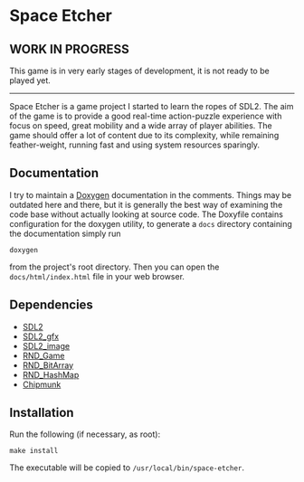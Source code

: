 # Space Etcher

## WORK IN PROGRESS

This game is in very early stages of development, it is not ready to be played yet.

---

Space Etcher is a game project I started to learn the ropes of SDL2.
The aim of the game is to provide a good real-time action-puzzle experience with
focus on speed, great mobility and a wide array of player abilities. The game should
offer a lot of content due to its complexity, while remaining feather-weight, running
fast and using system resources sparingly.

## Documentation

I try to maintain a [Doxygen](https://www.doxygen.nl) documentation in the comments.
Things may be outdated here and there, but it is generally the best way of examining
the code base without actually looking at source code. The Doxyfile contains configuration
for the doxygen utility, to generate a `docs` directory containing the documentation
simply run

    doxygen

from the project's root directory. Then you can open the `docs/html/index.html` file
in your web browser.

## Dependencies

- [SDL2](https://libsdl.org)
- [SDL2\_gfx](https://www.ferzkopp.net/wordpress/2016/01/02/sdl_gfx-sdl2_gfx/)
- [SDL2\_image](https://www.libsdl.org/projects/SDL_image/)
- [RND\_Game](https://github.com/randoragon/rnd-libs/tree/master/game)
- [RND\_BitArray](https://github.com/randoragon/rnd-libs/tree/master/bitarray)
- [RND\_HashMap](https://github.com/randoragon/rnd-libs/tree/master/hashmap)
- [Chipmunk](https://chipmunk-physics.net/)

## Installation

Run the following (if necessary, as root):

    make install

The executable will be copied to `/usr/local/bin/space-etcher`.
